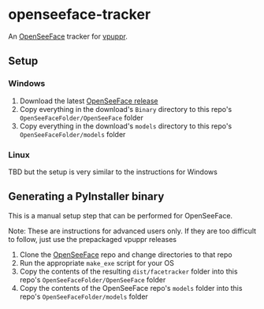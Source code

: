 # openseeface-tracker
An [OpenSeeFace](https://github.com/emilianavt/OpenSeeFace) tracker for [vpuppr](https://github.com/virtual-puppet-project/vpuppr).

## Setup

### Windows

1. Download the latest [OpenSeeFace release](https://github.com/emilianavt/OpenSeeFace/releases)
2. Copy everything in the download's `Binary` directory to this repo's `OpenSeeFaceFolder/OpenSeeFace` folder
3. Copy everything in the download's `models` directory to this repo's `OpenSeeFaceFolder/models` folder

### Linux

TBD but the setup is very similar to the instructions for Windows

## Generating a PyInstaller binary

This is a manual setup step that can be performed for OpenSeeFace.

Note: These are instructions for advanced users only. If they are too difficult to follow, just use the prepackaged vpuppr releases

1. Clone the [OpenSeeFace](https://github.com/emilianavt/OpenSeeFace) repo and change directories to that repo
2. Run the appropriate `make_exe` script for your OS
3. Copy the contents of the resulting `dist/facetracker` folder into this repo's `OpenSeeFaceFolder/OpenSeeFace` folder
4. Copy the contents of the OpenSeeFace repo's `models` folder into this repo's `OpenSeeFaceFolder/models` folder


